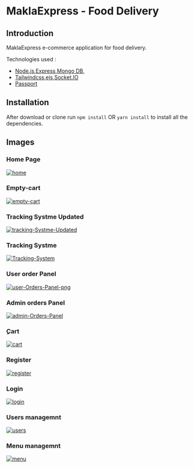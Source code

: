 # MaklaExpress - Food Delivery 

## Introduction

MaklaExpress e-commerce application for food delivery.

  Technologies used : 
 <ul>
 <li><a href="https://nodejs.org/en/">Node.js</a>,<a href="https://expressjs.com/">Express</a>,<a href="https://www.mongodb.com/">Mongo DB</a>, </li>
 <li><a href="https://tailwindcss.com">Tailwindcss</a>,<a href="https://www.npmjs.com/package/ejs">ejs</a>,<a href="https://socket.io/">Socket.IO</a></li>
 <li><a href="http://www.passportjs.org">Passport</a></li>
 </ul>

## Installation
After download or clone run `npm install` OR `yarn install` to install all the dependencies.

## Images
  
  <h3>Home Page</h3>
<a href="https://ibb.co/4RkY0ng"><img src="https://i.ibb.co/PGk9Vvz/home.png" alt="home" border="0"></a>
  <h3>Empty-cart</h3>
<a href="https://ibb.co/G2Y10Hh"><img src="https://i.ibb.co/hWQnyYq/empty-cart.png" alt="empty-cart" border="0"></a>
  <h3>Tracking Systme Updated</h3>
<a href="https://ibb.co/TLxnv1p"><img src="https://i.ibb.co/xHtcCYP/tracking-Systme-Updated.png" alt="tracking-Systme-Updated" border="0"></a>
  <h3>Tracking Systme</h3>
<a href="https://ibb.co/qDg2dG5"><img src="https://i.ibb.co/XW5GbB8/Tracking-System.png" alt="Tracking-System" border="0"></a>
  <h3>User order Panel</h3>
<a href="https://ibb.co/VTQ541W"><img src="https://i.ibb.co/NKmbBv6/user-Orders-Panel-png.png" alt="user-Orders-Panel-png" border="0"></a>
<h3>Admin orders Panel</h3>
<a href="https://ibb.co/QN3qqhw"><img src="https://i.ibb.co/Xsrdd6R/admin-Orders-Panel.png" alt="admin-Orders-Panel" border="0"></a>
<h3>ِCart</h3>
<a href="https://ibb.co/dP0qL0z"><img src="https://i.ibb.co/c6cHCc7/cart.png" alt="cart" border="0"></a>
<h3>Register</h3>
<a href="https://ibb.co/JCBGMTs"><img src="https://i.ibb.co/N7VJHqy/register.png" alt="register" border="0"></a>
<h3>Login</h3>
<a href="https://ibb.co/j4MvxHL"><img src="https://i.ibb.co/RH0pM7C/login.png" alt="login" border="0"></a>
<h3>Users managemnt </h3>
<a href="https://ibb.co/4PYDQXm"><img src="https://i.ibb.co/TmbnC7v/users.png" alt="users" border="0"></a>
<h3>Menu managemnt </h3>
<a href="https://ibb.co/LrKVpDH"><img src="https://i.ibb.co/2SJGK0H/menu.png" alt="menu" border="0"></a>



